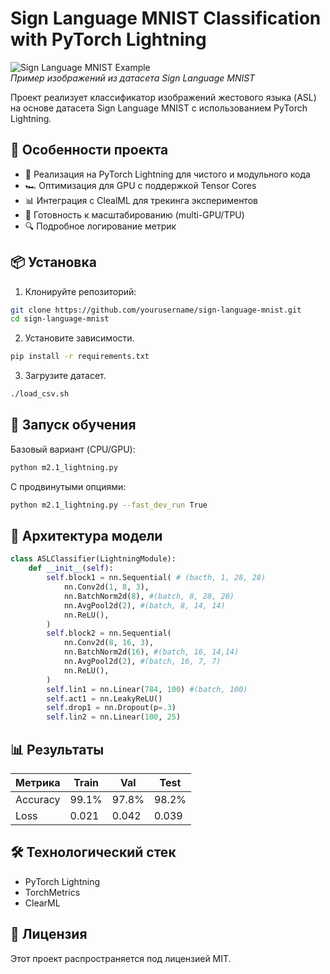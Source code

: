 # Sign Language MNIST Classification with PyTorch Lightning

![Sign Language MNIST Example](data/amer_sign2.png)  
*Пример изображений из датасета Sign Language MNIST*

Проект реализует классификатор изображений жестового языка (ASL) на основе датасета Sign Language MNIST с использованием PyTorch Lightning.

## 📌 Особенности проекта

- 🚀 Реализация на PyTorch Lightning для чистого и модульного кода
- 🏎️ Оптимизация для GPU с поддержкой Tensor Cores
- 📊 Интеграция с ClealML для трекинга экспериментов
- 🧩 Готовность к масштабированию (multi-GPU/TPU)
- 🔍 Подробное логирование метрик

## 📦 Установка

1. Клонируйте репозиторий:
```bash
git clone https://github.com/yourusername/sign-language-mnist.git
cd sign-language-mnist
```
2. Установите зависимости.
```bash
pip install -r requirements.txt
```
3. Загрузите датасет.
```bash
./load_csv.sh
```
## 🏃 Запуск обучения

Базовый вариант (CPU/GPU):
```bash
python m2.1_lightning.py
```
С продвинутыми опциями:
```bash
python m2.1_lightning.py --fast_dev_run True
```
## 🧠 Архитектура модели
```python
class ASLClassifier(LightningModule):
    def __init__(self):
        self.block1 = nn.Sequential( # (bacth, 1, 28, 28)
            nn.Conv2d(1, 8, 3),
            nn.BatchNorm2d(8), #(batch, 8, 28, 28)
            nn.AvgPool2d(2), #(batch, 8, 14, 14)
            nn.ReLU(),
        )
        self.block2 = nn.Sequential(
            nn.Conv2d(8, 16, 3),
            nn.BatchNorm2d(16), #(batch, 16, 14,14)
            nn.AvgPool2d(2), #(batch, 16, 7, 7)
            nn.ReLU(),
        )
        self.lin1 = nn.Linear(784, 100) #(batch, 100)
        self.act1 = nn.LeakyReLU()
        self.drop1 = nn.Dropout(p=.3)
        self.lin2 = nn.Linear(100, 25)
```
## 📊 Результаты

| Метрика            | Train   | Val     | Test    |
|--------------------|---------|---------|---------|
| Accuracy           | 99.1%   | 97.8%   | 98.2%   |
| Loss               | 0.021   | 0.042   | 0.039   |


## 🛠️ Технологический стек
   * PyTorch Lightning
   * TorchMetrics
   * ClearML
  
## 📜 Лицензия
Этот проект распространяется под лицензией MIT.